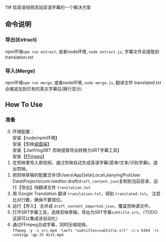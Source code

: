11# 给英语视频添加双语字幕的一个解决方案
## 命令说明
### 导出(Extract)
npm环境`npm run extract`, 或者node环境, `node extract.js`, 字幕文件会提取到 translation.txt
### 导入(Merge)
npm环境`npm run merge`, 或者node环境, `node merge.js`, 翻译文件 translated.txt 会被追加到已有的英文字幕后(换行显示)

## How To Use
### 准备
0. 环境配置：  
安装【node/npm环境】  
安装【剪映[桌面端](https://lv.ulikecam.com/)】  
安装【JianYingSRT 剪映提取导出转换为SRT字幕工具】  
安装【[FFmpeg](http://ffmpeg.org/download.html)】    
1. 在剪映里导入原视频，通过剪映自动生成英语字幕(菜单/文本/识别字幕)。退出剪映。
2. 把剪映草稿的配置文件($Users\AppData\Local\JianyingPro\User Data\Projects\com.lveditor.draft)`draft_content.json`复制到当前目录，运行【导出】待翻译文件 `translation.txt`
3. 用 Google Translation 翻译 `translation.txt`，得到 `translated.txt`。 注意比对行数，确保不要错位。
4. 运行【导入】 合并成 `draft_content_imported.json`，覆盖剪映源文件。
5. 打开SRT字幕工具，选择剪映草稿，导出为SRT字幕`subtitle.srt`。（TODO: 这部可以集成进自动化）
6. 通过FFmpeg合成字幕，同时压缩视频。  
`ffmpeg -y -i src.mp4 -lavfi "subtitles=subtitle.srt" -c:v h264 -rc constqp -qp 25 dist.mp4`

